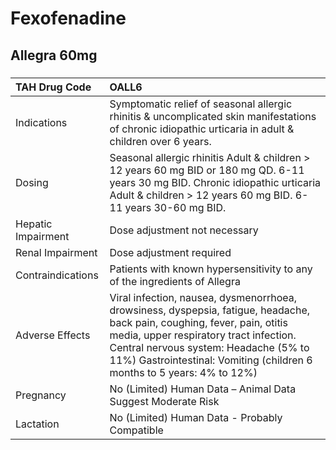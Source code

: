 # Fexofenadine

## Allegra 60mg

##### 

| TAH Drug Code      | OALL6                                                                                                                                                                                                                                                                                  |
|:-------------------|:---------------------------------------------------------------------------------------------------------------------------------------------------------------------------------------------------------------------------------------------------------------------------------------|
| Indications        | Symptomatic relief of seasonal allergic rhinitis & uncomplicated skin manifestations of chronic idiopathic urticaria in adult & children over 6 years.                                                                                                                                 |
| Dosing             | Seasonal allergic rhinitis Adult & children > 12 years 60 mg BID or 180 mg QD. 6-11 years 30 mg BID. Chronic idiopathic urticaria Adult & children > 12 years 60 mg BID. 6-11 years 30-60 mg BID.                                                                                      |
| Hepatic Impairment | Dose adjustment not necessary                                                                                                                                                                                                                                                          |
| Renal Impairment   | Dose adjustment required                                                                                                                                                                                                                                                               |
| Contraindications  | Patients with known hypersensitivity to any of the ingredients of Allegra                                                                                                                                                                                                              |
| Adverse Effects    | Viral infection, nausea, dysmenorrhoea, drowsiness, dyspepsia, fatigue, headache, back pain, coughing, fever, pain, otitis media, upper respiratory tract infection. Central nervous system: Headache (5% to 11%) Gastrointestinal: Vomiting (children 6 months to 5 years: 4% to 12%) |
| Pregnancy          | No (Limited) Human Data – Animal Data Suggest Moderate Risk                                                                                                                                                                                                                            |
| Lactation          | No (Limited) Human Data - Probably Compatible                                                                                                                                                                                                                                          |

